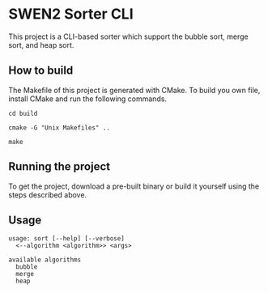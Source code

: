 # SWEN2 Sorter CLI

This project is a CLI-based sorter which support the bubble sort, merge sort, and heap sort.

## How to build

The Makefile of this project is generated with CMake. To build you own file, install CMake and run the following commands.

```
cd build
```

```
cmake -G "Unix Makefiles" ..
```

```
make
```

## Running the project

To get the project, download a pre-built binary or build it yourself using the steps described above.

## Usage

```
usage: sort [--help] [--verbose]
  <--algorithm <algorithm>> <args>

available algorithms
  bubble
  merge
  heap
```
